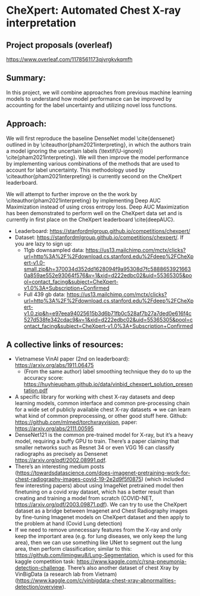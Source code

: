 # CheXpert: Automated Chest X-ray interpretation

## Project proposals (overleaf)
https://www.overleaf.com/1178561173qjvrgkvkqmfh

## Summary: 
In this project, we will combine approaches from previous machine learning models to understand how model performance can be improved by accounting for the label uncertainty and utilizing novel loss functions.

## Approach: 
We will first reproduce the baseline DenseNet model \cite{densenet} outlined in by \citeauthor{pham2021interpreting}, in which the authors train a model ignoring the uncertain labels (\textif{U-ignore}) \cite{pham2021interpreting}. We will then improve the model performance by implementing various combinations of the methods that are used to account for label uncertainty. This methodology used by \citeauthor{pham2021interpreting} is currently second on the CheXpert leaderboard. 

We will attempt to further improve on the the work by \citeauthor{pham2021interpreting} by implementing Deep AUC Maximization instead of using cross entropy loss. Deep AUC Maximization has been demonstrated to perform well on the CheXpert data set and is currently in first place on the CheXpert leaderboard \cite{deepAUC}.

- Leaderboard: https://stanfordmlgroup.github.io/competitions/chexpert/
- Dataset: https://stanfordmlgroup.github.io/competitions/chexpert/. If you are lazy to sign up:
  - 11gb downsampled data: https://us13.mailchimp.com/mctx/clicks?url=http%3A%2F%2Fdownload.cs.stanford.edu%2Fdeep%2FCheXpert-v1.0-small.zip&h=370034d352dd1628094f9a95308d7fc58886539216630a859ae552e93064f576&v=1&xid=d222edbc02&uid=55365305&pool=contact_facing&subject=CheXpert-v1.0%3A+Subscription+Confirmed
  - Full 439 gb data: https://us13.mailchimp.com/mctx/clicks?url=http%3A%2F%2Fdownload.cs.stanford.edu%2Fdeep%2FCheXpert-v1.0.zip&h=e97eea94025615b3d6b71fb0c528af7b27a7ded0e616f4c527d538fe342cdac9&v=1&xid=d222edbc02&uid=55365305&pool=contact_facing&subject=CheXpert-v1.0%3A+Subscription+Confirmed

## A collective links of resources:
- Vietnamese VinAI paper (2nd on leaderboard): https://arxiv.org/abs/1911.06475
  - (From the same author) label smoothing technique they do to up the accuracy score: https://huyhieupham.github.io/data/vinbid_chexpert_solution_presentation.pdf
- A specific library for working with chest X-ray datasets and deep learning models, common interface and common pre-processing chain for a wide set of publicly available chest X-ray datasets => we can learn what kind of common preprocessing, or other good stuff here. Github: https://github.com/mlmed/torchxrayvision, paper: https://arxiv.org/abs/2111.00595
- DenseNet121 is the common pre-trained model for X-ray, but it’s a heavy model, requiring a buffy GPU to train. There’s a paper claiming that smaller networks such as Resnet 34 or even VGG 16 can classify radiographs as precisely as Densenet https://arxiv.org/pdf/2002.08991.pdf. 
- There’s an interesting medium posts (https://towardsdatascience.com/does-imagenet-pretraining-work-for-chest-radiography-images-covid-19-2e2d9f5f0875) (which included few interesting papers) about using ImageNet pretrained model then finetuning on a covid xray dataset, which has a better result than creating and training a model from scratch (COVID-NET, https://arxiv.org/pdf/2003.09871.pdf). We can try to use the CheXpert dataset as a bridge between Imagenet and Chest Radiography images by fine-tuning Imagenet models on CheXpert dataset and then apply to the problem at hand (Covid Lung detection)
-  If we need to remove unnecessary features from the X-ray and only keep the important area (e.g. for lung diseases, we only keep the lung area), then we can use something like UNet to segment out the lung area, then perform classification; similar to this: https://github.com/limingwu8/Lung-Segmentation, which is used for this kaggle competition task: https://www.kaggle.com/c/rsna-pneumonia-detection-challenge. There’s also another dataset of chest Xray by VinBigData (a research lab from Vietnam) (https://www.kaggle.com/c/vinbigdata-chest-xray-abnormalities-detection/overview).
